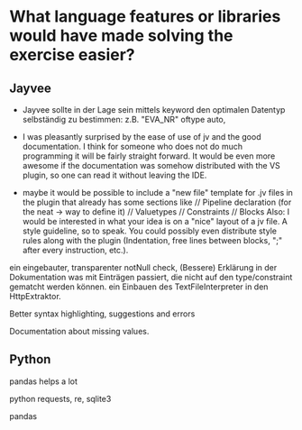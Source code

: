 # What language features or libraries would have made solving the exercise easier?

## Jayvee

- Jayvee sollte in der Lage sein mittels keyword den optimalen Datentyp selbständig zu bestimmen:
 z.B.    "EVA_NR" oftype auto,




- I was pleasantly surprised by the ease of use of jv and the good documentation. I think for someone who does not do much programming it will be fairly straight forward. It would be even more awesome if the documentation was somehow distributed with the VS plugin, so one can read it without leaving the IDE.
- maybe it would be possible to include a "new file" template for .jv files in the plugin that already has some sections like 
// Pipeline declaration (for the neat -> way to define it) 
// Valuetypes
// Constraints
// Blocks 
Also: I would be interested in what your idea is on a "nice" layout of a jv file. A style guideline, so to speak. You could possibly even distribute style rules along with the plugin (Indentation, free lines between blocks, ";" after every instruction, etc.).

ein eingebauter, transparenter notNull check,
(Bessere) Erklärung in der Dokumentation was mit Einträgen passiert, die nicht auf den type/constraint gematcht werden können. 
ein Einbauen des TextFileInterpreter in den HttpExtraktor. 

Better syntax highlighting, suggestions and errors

Documentation about missing values.

## Python

pandas helps a lot

python requests, re, sqlite3

pandas